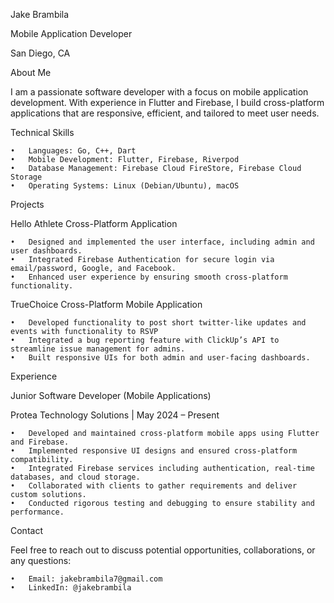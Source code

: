 Jake Brambila

Mobile Application Developer

San Diego, CA

About Me

I am a passionate software developer with a focus on mobile application development. With experience in Flutter and Firebase, I build cross-platform applications that are responsive, efficient, and tailored to meet user needs.

Technical Skills

	•	Languages: Go, C++, Dart
	•	Mobile Development: Flutter, Firebase, Riverpod
	•	Database Management: Firebase Cloud FireStore, Firebase Cloud Storage
	•	Operating Systems: Linux (Debian/Ubuntu), macOS

Projects

Hello Athlete Cross-Platform Application

	•	Designed and implemented the user interface, including admin and user dashboards.
	•	Integrated Firebase Authentication for secure login via email/password, Google, and Facebook.
	•	Enhanced user experience by ensuring smooth cross-platform functionality.

TrueChoice Cross-Platform Mobile Application

	•	Developed functionality to post short twitter-like updates and events with functionality to RSVP
	•	Integrated a bug reporting feature with ClickUp’s API to streamline issue management for admins.
	•	Built responsive UIs for both admin and user-facing dashboards.

Experience

Junior Software Developer (Mobile Applications)

Protea Technology Solutions | May 2024 – Present

	•	Developed and maintained cross-platform mobile apps using Flutter and Firebase.
	•	Implemented responsive UI designs and ensured cross-platform compatibility.
	•	Integrated Firebase services including authentication, real-time databases, and cloud storage.
	•	Collaborated with clients to gather requirements and deliver custom solutions.
	•	Conducted rigorous testing and debugging to ensure stability and performance.

Contact

Feel free to reach out to discuss potential opportunities, collaborations, or any questions:

	•	Email: jakebrambila7@gmail.com
	•	LinkedIn: @jakebrambila

